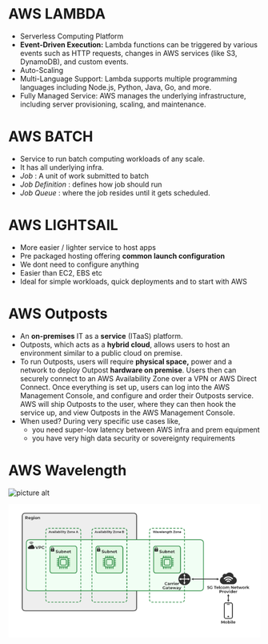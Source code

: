 AWS LAMBDA
==========
- Serverless Computing Platform
- **Event-Driven Execution:** Lambda functions can be triggered by various events such as HTTP requests, changes in AWS services (like S3, DynamoDB), and custom events.
- Auto-Scaling
- Multi-Language Support: Lambda supports multiple programming languages including Node.js, Python, Java, Go, and more.
- Fully Managed Service: AWS manages the underlying infrastructure, including server provisioning, scaling, and maintenance.

AWS BATCH
=========
- Service to run batch computing workloads of any scale.
- It has all underlying infra.
- _Job_ : A unit of work submitted to batch
- _Job Definition_ : defines how job should run
- _Job Queue_ : where the job resides until it gets scheduled.

AWS LIGHTSAIL
==============
- More easier / lighter service to host apps
- Pre packaged hosting  offering **common launch configuration**
- We dont need to configure anything
- Easier than EC2, EBS etc
- Ideal for simple workloads, quick deployments and to start with AWS

AWS Outposts
=============
- An **on-premises** IT as a **service** (ITaaS) platform.
- Outposts, which acts as a **hybrid cloud**, allows users to host an environment similar to a public cloud on premise.
- To run Outposts, users will require **physical space,** power and a network to deploy Outpost **hardware on premise**. Users then can securely connect to an AWS Availability Zone over a VPN or AWS Direct Connect. Once everything is set up, users can log into the AWS Management Console, and configure and order their Outposts service. AWS will ship Outposts to the user, where they can then hook the service up, and view Outposts in the AWS Management Console.
- When used?
  During very specific use cases like,
  - you need super-low latency between AWS infra and prem equipment
  - you have very high data security or sovereignty requirements

AWS Wavelength
===============

 ![picture alt](https://raw.githubusercontent.com/akin-a/notes/main/images/AWS%20Wavelength.PNG/200x150 "Title is optional")

  ![alt text](https://github.com/akin-a/notes/blob/main/images/AWS%20Wavelength.PNG)
    
